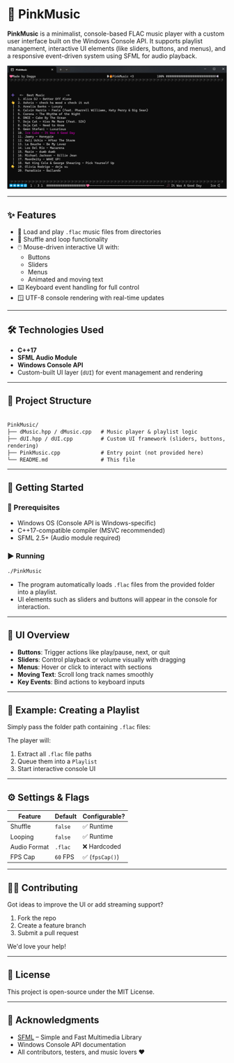 # 🎵 PinkMusic

**PinkMusic** is a minimalist, console-based FLAC music player with a custom user interface built on the Windows Console API. It supports playlist management, interactive UI elements (like sliders, buttons, and menus), and a responsive event-driven system using SFML for audio playback.

![Screenshoot](screen.png)

---

## ✨ Features

- 🎼 Load and play `.flac` music files from directories
- 🔁 Shuffle and loop functionality
- 🖱️ Mouse-driven interactive UI with:
  - Buttons
  - Sliders
  - Menus
  - Animated and moving text
- ⌨️ Keyboard event handling for full control
- 🪟 UTF-8 console rendering with real-time updates

---

## 🛠️ Technologies Used

- **C++17**
- **SFML Audio Module**
- **Windows Console API**
- Custom-built UI layer (`dUI`) for event management and rendering

---

## 🧩 Project Structure

```

PinkMusic/
├── dMusic.hpp / dMusic.cpp   # Music player & playlist logic
├── dUI.hpp / dUI.cpp         # Custom UI framework (sliders, buttons, rendering)
├── PinkMusic.cpp             # Entry point (not provided here)
└── README.md                 # This file

````

---

## 🚀 Getting Started

### 🧱 Prerequisites

- Windows OS (Console API is Windows-specific)
- C++17-compatible compiler (MSVC recommended)
- SFML 2.5+ (Audio module required)


### ▶️ Running

```bash
./PinkMusic
```

* The program automatically loads `.flac` files from the provided folder into a playlist.
* UI elements such as sliders and buttons will appear in the console for interaction.

---

## 🧪 UI Overview

* **Buttons**: Trigger actions like play/pause, next, or quit
* **Sliders**: Control playback or volume visually with dragging
* **Menus**: Hover or click to interact with sections
* **Moving Text**: Scroll long track names smoothly
* **Key Events**: Bind actions to keyboard inputs

---

## 📁 Example: Creating a Playlist

Simply pass the folder path containing `.flac` files:

The player will:

1. Extract all `.flac` file paths
2. Queue them into a `Playlist`
3. Start interactive console UI

---

## ⚙️ Settings & Flags

| Feature      | Default  | Configurable?  |
| ------------ | -------- | -------------- |
| Shuffle      | `false`  | ✅ Runtime      |
| Looping      | `false`  | ✅ Runtime      |
| Audio Format | `.flac`  | ❌ Hardcoded    |
| FPS Cap      | `60` FPS | ✅ (`fpsCap()`) |

---

## 🧑‍💻 Contributing

Got ideas to improve the UI or add streaming support?

1. Fork the repo
2. Create a feature branch
3. Submit a pull request

We'd love your help!

---

## 📝 License

This project is open-source under the MIT License.

---

## 🙌 Acknowledgments

* [SFML](https://www.sfml-dev.org/) – Simple and Fast Multimedia Library
* Windows Console API documentation
* All contributors, testers, and music lovers ❤️
